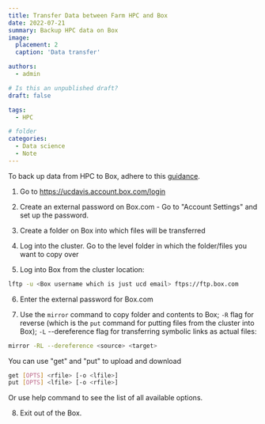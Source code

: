 ```yaml
---
title: Transfer Data between Farm HPC and Box
date: 2022-07-21
summary: Backup HPC data on Box
image:
  placement: 2
  caption: 'Data transfer'

authors:
  - admin

# Is this an unpublished draft?
draft: false

tags:
  - HPC

# folder
categories:
  - Data science
  - Note
---
```


To back up data from HPC to Box, adhere to this [guidance](https://hpc.ucdavis.edu/faq).

1. Go to https://ucdavis.account.box.com/login

2. Create an external password on Box.com - Go to "Account Settings" and set up the password.

3. Create a folder on Box into which files will be transferred

4. Log into the cluster. Go to the level folder in which the folder/files you want to copy over

5. Log into Box from the cluster location:

```bash
lftp -u <Box username which is just ucd email> ftps://ftp.box.com
```

6. Enter the external password for Box.com

7. Use the `mirror` command to copy folder and contents to Box; `-R` flag for reverse (which is the `put` command for putting files from the cluster into
Box); `-L` --dereference flag for transferring symbolic links as actual files:

```bash
mirror -RL --dereference <source> <target>
```

You can use "get" and "put" to upload and download

```bash
get [OPTS] <rfile> [-o <lfile>]
put [OPTS] <lfile> [-o <rfile>]
```

Or use help command to see the list of all available options.

8. Exit out of the Box.